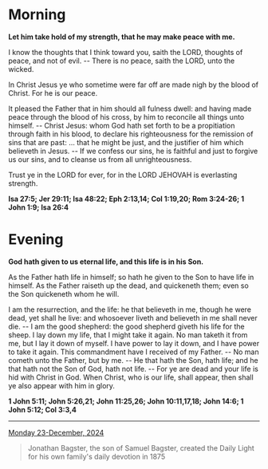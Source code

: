 # Morning

**Let him take hold of my strength, that he may make peace with me.**
 
I know the thoughts that I think toward you, saith the LORD, thoughts of peace, and not of evil. -- There is no peace, saith the LORD, unto the wicked.
 
In Christ Jesus ye who sometime were far off are made nigh by the blood of Christ. For he is our peace.
 
It pleased the Father that in him should all fulness dwell: and having made peace through the blood of his cross, by him to reconcile all things unto himself. -- Christ Jesus: whom God hath set forth to be a propitiation through faith in his blood, to declare his righteousness for the remission of sins that are past: ... that he might be just, and the justifier of him which believeth in Jesus. -- If we confess our sins, he is faithful and just to forgive us our sins, and to cleanse us from all unrighteousness.
 
Trust ye in the LORD for ever, for in the LORD JEHOVAH is everlasting strength.  

**Isa 27:5; Jer 29:11; Isa 48:22; Eph 2:13,14; Col 1:19,20; Rom 3:24-26; 1 John 1:9; Isa 26:4**

# Evening

**God hath given to us eternal life, and this life is in his Son.**
 
As the Father hath life in himself; so hath he given to the Son to have life in himself. As the Father raiseth up the dead, and quickeneth them; even so the Son quickeneth whom he will.
 
I am the resurrection, and the life: he that believeth in me, though he were dead, yet shall he live: and whosoever liveth and believeth in me shall never die. -- I am the good shepherd: the good shepherd giveth his life for the sheep. I lay down my life, that I might take it again. No man taketh it from me, but I lay it down of myself. I have power to lay it down, and I have power to take it again. This commandment have I received of my Father. -- No man cometh unto the Father, but by me. -- He that hath the Son, hath life; and he that hath not the Son of God, hath not life. -- For ye are dead and your life is hid with Christ in God. When Christ, who is our life, shall appear, then shall ye also appear with him in glory.  

**1 John 5:11; John 5:26,21; John 11:25,26; John 10:11,17,18; John 14:6; 1 John 5:12; Col 3:3,4**

---

[Monday 23-December, 2024](https://t.me/s/daily_light)

> Jonathan Bagster, the son of Samuel Bagster, created the Daily Light for his own family's daily devotion in 1875

